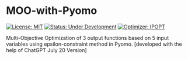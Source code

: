 # MOO-with-Pyomo
[![License: MIT](https://img.shields.io/badge/License-MIT-blueviolet.svg)](https://opensource.org/licenses/MIT)
[![Status: Under Development](https://img.shields.io/badge/Status-Under%20Development-yellowgreen.svg)](https://github.com/armiro/MOO-with-Pyomo/src)
[![Optimizer: IPOPT](https://img.shields.io/badge/Optimizer-IPOPT-orange.svg)](https://github.com/armiro/MOO-with-Pyomo/optimizer)

Multi-Objective Optimization of 3 output functions based on 5 input variables using epsilon-constraint method in Pyomo. [developed with the help of ChatGPT July 20 Version]
